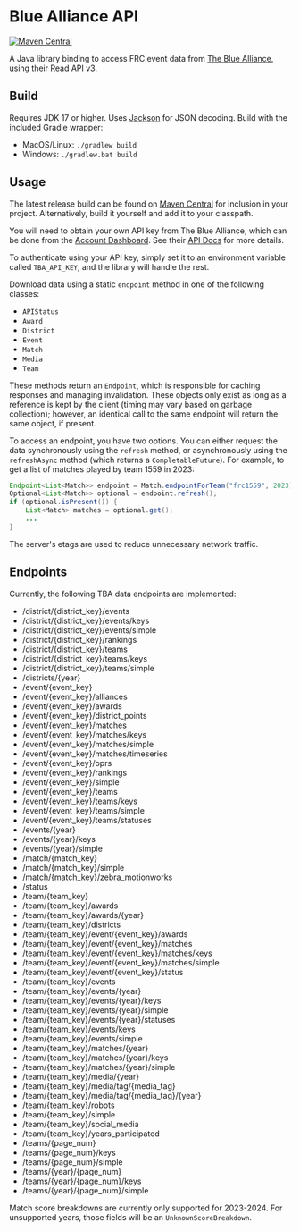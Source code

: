 # Blue Alliance API

[![Maven Central](https://maven-badges.herokuapp.com/maven-central/org.victorrobotics.bluealliance/blue-alliance-api/badge.svg)](https://maven-badges.herokuapp.com/maven-central/org.victorrobotics.bluealliance/blue-alliance-api)

A Java library binding to access FRC event data from [The Blue Alliance](https://www.thebluealliance.com), using their Read API v3.

## Build
Requires JDK 17 or higher. Uses [Jackson](https://github.com/FasterXML/jackson) for JSON decoding. Build with the included Gradle wrapper:
- MacOS/Linux: `./gradlew build`
- Windows: `./gradlew.bat build`

## Usage
The latest release build can be found on [Maven Central](https://central.sonatype.com/artifact/org.victorrobotics.bluealliance/blue-alliance-api) for inclusion in your project. Alternatively, build it yourself and add it to your classpath.

You will need to obtain your own API key from The Blue Alliance, which can be done from the [Account Dashboard](https://www.thebluealliance.com/account). See their [API Docs](https://www.thebluealliance.com/apidocs) for more details.

To authenticate using your API key, simply set it to an environment variable called `TBA_API_KEY`, and the library will handle the rest.

Download data using a static `endpoint` method in one of the following classes:
- `APIStatus`
- `Award`
- `District`
- `Event`
- `Match`
- `Media`
- `Team`

These methods return an `Endpoint`, which is responsible for caching responses and managing invalidation. These objects only exist as long as a reference is kept by the client (timing may vary based on garbage collection); however, an identical call to the same endpoint will return the same object, if present.

To access an endpoint, you have two options. You can either request the data synchronously using the `refresh` method, or asynchronously using the `refreshAsync` method (which returns a `CompletableFuture`). For example, to get a list of matches played by team 1559 in 2023:

```java
Endpoint<List<Match>> endpoint = Match.endpointForTeam("frc1559", 2023);
Optional<List<Match>> optional = endpoint.refresh();
if (optional.isPresent()) {
    List<Match> matches = optional.get();
    ...
}
```

The server's etags are used to reduce unnecessary network traffic.

## Endpoints
Currently, the following TBA data endpoints are implemented:
- /district/{district_key}/events
- /district/{district_key}/events/keys
- /district/{district_key}/events/simple
- /district/{district_key}/rankings
- /district/{district_key}/teams
- /district/{district_key}/teams/keys
- /district/{district_key}/teams/simple
- /districts/{year}
- /event/{event_key}
- /event/{event_key}/alliances
- /event/{event_key}/awards
- /event/{event_key}/district_points
- /event/{event_key}/matches
- /event/{event_key}/matches/keys
- /event/{event_key}/matches/simple
- /event/{event_key}/matches/timeseries
- /event/{event_key}/oprs
- /event/{event_key}/rankings
- /event/{event_key}/simple
- /event/{event_key}/teams
- /event/{event_key}/teams/keys
- /event/{event_key}/teams/simple
- /event/{event_key}/teams/statuses
- /events/{year}
- /events/{year}/keys
- /events/{year}/simple
- /match/{match_key}
- /match/{match_key}/simple
- /match/{match_key}/zebra_motionworks
- /status
- /team/{team_key}
- /team/{team_key}/awards
- /team/{team_key}/awards/{year}
- /team/{team_key}/districts
- /team/{team_key}/event/{event_key}/awards
- /team/{team_key}/event/{event_key}/matches
- /team/{team_key}/event/{event_key}/matches/keys
- /team/{team_key}/event/{event_key}/matches/simple
- /team/{team_key}/event/{event_key}/status
- /team/{team_key}/events
- /team/{team_key}/events/{year}
- /team/{team_key}/events/{year}/keys
- /team/{team_key}/events/{year}/simple
- /team/{team_key}/events/{year}/statuses
- /team/{team_key}/events/keys
- /team/{team_key}/events/simple
- /team/{team_key}/matches/{year}
- /team/{team_key}/matches/{year}/keys
- /team/{team_key}/matches/{year}/simple
- /team/{team_key}/media/{year}
- /team/{team_key}/media/tag/{media_tag}
- /team/{team_key}/media/tag/{media_tag}/{year}
- /team/{team_key}/robots
- /team/{team_key}/simple
- /team/{team_key}/social_media
- /team/{team_key}/years_participated
- /teams/{page_num}
- /teams/{page_num}/keys
- /teams/{page_num}/simple
- /teams/{year}/{page_num}
- /teams/{year}/{page_num}/keys
- /teams/{year}/{page_num}/simple

Match score breakdowns are currently only supported for 2023-2024. For unsupported years, those fields will be an `UnknownScoreBreakdown`.
